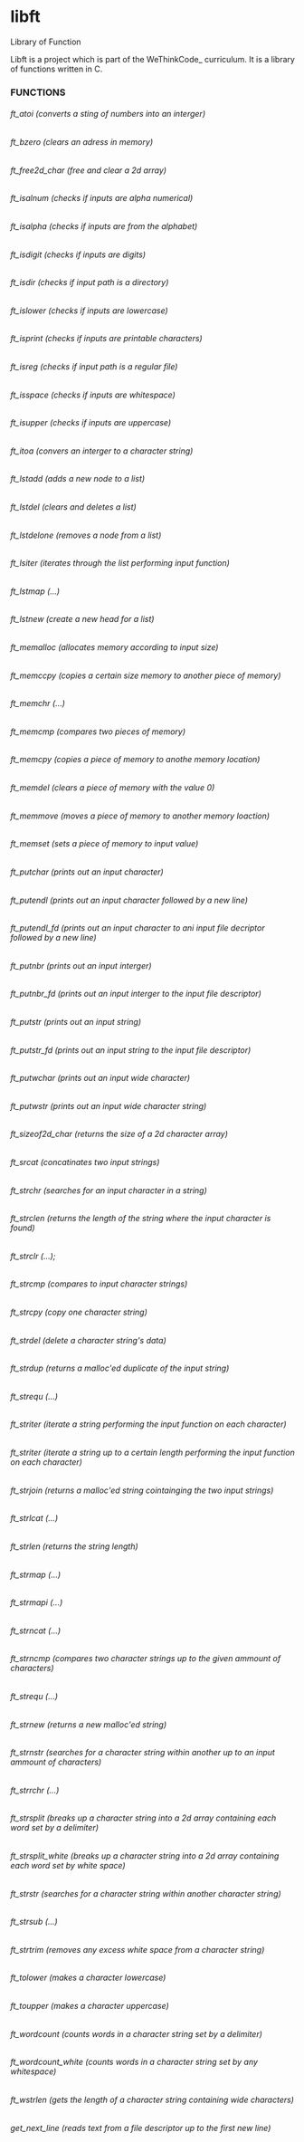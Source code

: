 # libft
Library of Function

Libft is a project which is part of the WeThinkCode_ curriculum. It is a library of functions written in C.

### FUNCTIONS
###### ft_atoi            (converts a sting of numbers into an interger)
###### ft_bzero           (clears an adress in memory)
###### ft_free2d_char     (free and clear a 2d array)
###### ft_isalnum         (checks if inputs are alpha numerical)
###### ft_isalpha         (checks if inputs are from the alphabet)
###### ft_isdigit         (checks if inputs are digits)
###### ft_isdir           (checks if input path is a directory)
###### ft_islower         (checks if inputs are lowercase)
###### ft_isprint         (checks if inputs are printable characters)
###### ft_isreg           (checks if input path is a regular file)
###### ft_isspace         (checks if inputs are whitespace)
###### ft_isupper         (checks if inputs are uppercase)
###### ft_itoa            (convers an interger to a character string)
###### ft_lstadd          (adds a new node to a list)
###### ft_lstdel          (clears and deletes a list)
###### ft_lstdelone       (removes a node from a list)
###### ft_lsiter          (iterates through the list performing input function)
###### ft_lstmap          (...)
###### ft_lstnew          (create a new head for a list)
###### ft_memalloc        (allocates memory according to input size)
###### ft_memccpy         (copies a certain size memory to another piece of memory)
###### ft_memchr          (...)
###### ft_memcmp          (compares two pieces of memory)
###### ft_memcpy          (copies a piece of memory to anothe memory location)
###### ft_memdel          (clears a piece of memory with the value 0)
###### ft_memmove         (moves a piece of memory to another memory loaction)
###### ft_memset          (sets a piece of memory to input value)
###### ft_putchar         (prints out an input character)
###### ft_putendl         (prints out an input character followed by a new line)
###### ft_putendl_fd      (prints out an input character to ani input file decriptor followed by a new line)
###### ft_putnbr          (prints out an input interger)
###### ft_putnbr_fd       (prints out an input interger to the input file descriptor)
###### ft_putstr          (prints out an input string)
###### ft_putstr_fd       (prints out an input string to the input file descriptor)
###### ft_putwchar        (prints out an input wide character)
###### ft_putwstr         (prints out an input wide character string)
###### ft_sizeof2d_char   (returns the size of a 2d character array)
###### ft_srcat           (concatinates two input strings)
###### ft_strchr          (searches for an input character in a string)
###### ft_strclen         (returns the length of the string where the input character is found)
###### ft_strclr          (...);
###### ft_strcmp          (compares to input character strings)
###### ft_strcpy          (copy one character string)
###### ft_strdel          (delete a character string's data)
###### ft_strdup          (returns a malloc'ed duplicate of the input string)
###### ft_strequ          (...)
###### ft_striter         (iterate a string performing the input function on each character)
###### ft_striter         (iterate a string up to a certain length performing the input function on each character)
###### ft_strjoin         (returns a malloc'ed string cointainging the two input strings)
###### ft_strlcat         (...)
###### ft_strlen          (returns the string length)
###### ft_strmap          (...)
###### ft_strmapi         (...)
###### ft_strncat         (...)
###### ft_strncmp         (compares two character strings up to the given ammount of characters)
###### ft_strequ          (...)
###### ft_strnew          (returns a new malloc'ed string)
###### ft_strnstr         (searches for a character string within another up to an input ammount of characters)
###### ft_strrchr         (...)
###### ft_strsplit        (breaks up a character string into a 2d array containing each word set by a delimiter)
###### ft_strsplit_white  (breaks up a character string into a 2d array containing each word set by white space)
###### ft_strstr          (searches for a character string within another character string)
###### ft_strsub          (...)
###### ft_strtrim         (removes any excess white space from a character string)
###### ft_tolower         (makes a character lowercase)
###### ft_toupper         (makes a character uppercase)
###### ft_wordcount       (counts words in a character string set by a delimiter)
###### ft_wordcount_white (counts words in a character string set by any whitespace)
###### ft_wstrlen         (gets the length of a character string containing wide characters)
###### get_next_line      (reads text from a file descriptor up to the first new line)
